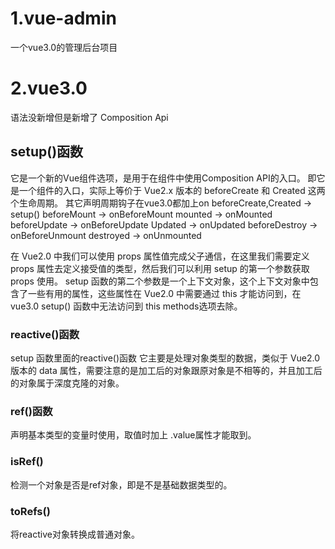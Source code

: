 # 1.vue-admin
一个vue3.0的管理后台项目
# 2.vue3.0
语法没新增但是新增了 Composition Api
## setup()函数
它是一个新的Vue组件选项，是用于在组件中使用Composition API的入口。
即它是一个组件的入口，实际上等价于 Vue2.x 版本的 beforeCreate 和 Created 这两个生命周期。
其它声明周期钩子在vue3.0都加上on
beforeCreate,Created -> setup()
beforeMount -> onBeforeMount
mounted -> onMounted
beforeUpdate -> onBeforeUpdate
Updated -> onUpdated
beforeDestroy -> onBeforeUnmount
destroyed -> onUnmounted

在 Vue2.0 中我们可以使用 props 属性值完成父子通信，在这里我们需要定义 props 属性去定义接受值的类型，然后我们可以利用 setup 的第一个参数获取 props 使用。
setup 函数的第二个参数是一个上下文对象，这个上下文对象中包含了一些有用的属性，这些属性在 Vue2.0 中需要通过 this 才能访问到，在 vue3.0 setup() 函数中无法访问到 this
methods选项去除。
### reactive()函数
setup 函数里面的reactive()函数 它主要是处理对象类型的数据，类似于 Vue2.0 版本的 data 属性，需要注意的是加工后的对象跟原对象是不相等的，并且加工后的对象属于深度克隆的对象。
### ref()函数
声明基本类型的变量时使用，取值时加上 .value属性才能取到。
### isRef()
检测一个对象是否是ref对象，即是不是基础数据类型的。
### toRefs()
将reactive对象转换成普通对象。



